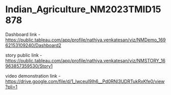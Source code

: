 # Indian_Agriculture_NM2023TMID15878
Dashboard link -https://public.tableau.com/app/profile/nathiya.venkatesan/viz/NMDemo_16962153109240/Dashboard2
 
story public link - https://public.tableau.com/app/profile/nathiya.venkatesan/viz/NMSTORY_16963857359530/Story1

video demonstration link -https://drive.google.com/file/d/1_lwceuI9Ih6__Pd0RNl3UDRTukRxKfe0/view?pli=1 
